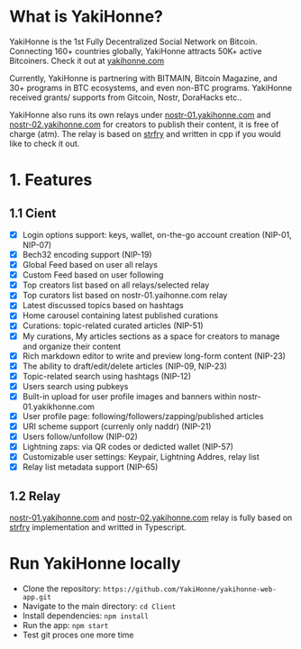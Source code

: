 # What is YakiHonne?

YakiHonne is the 1st Fully Decentralized Social Network on Bitcoin. Connecting 160+ countries globally, YakiHonne attracts 50K+ active Bitcoiners. Check it out at [yakihonne.com](https://yakihonne.com)

Currently, YakiHonne is partnering with BITMAIN, Bitcoin Magazine, and 30+ programs in BTC ecosystems, and even non-BTC programs. YakiHonne received grants/ supports from Gitcoin, Nostr, DoraHacks etc..

YakiHonne also runs its own relays under [nostr-01.yakihonne.com](https://nostr-01.yakihonne.com) and [nostr-02.yakihonne.com](https://nostr-02.yakihonne.com) for creators to publish their content, it is free of charge (atm). The relay is based on [strfry](https://github.com/hoytech/strfry) and written in cpp if you would like to check it out.

# 1. Features

## 1.1 Cient

- [x] Login options support: keys, wallet, on-the-go account creation (NIP-01, NIP-07)
- [x] Bech32 encoding support (NIP-19)
- [x] Global Feed based on user all relays
- [x] Custom Feed based on user following
- [x] Top creators list based on all relays/selected relay
- [x] Top curators list based on nostr-01.yaihonne.com relay
- [x] Latest discussed topics based on hashtags
- [x] Home carousel containing latest published curations
- [x] Curations: topic-related curated articles (NIP-51)
- [x] My curations, My articles sections as a space for creators to manage and organize their content
- [x] Rich markdown editor to write and preview long-form content (NIP-23)
- [x] The ability to draft/edit/delete articles (NIP-09, NIP-23)
- [x] Topic-related search using hashtags (NIP-12)
- [x] Users search using pubkeys
- [x] Built-in upload for user profile images and banners within nostr-01.yakikhonne.com
- [x] User profile page: following/followers/zapping/published articles
- [x] URI scheme support (currenly only naddr) (NIP-21)
- [x] Users follow/unfollow (NIP-02)
- [x] Lightning zaps: via QR codes or dedicted wallet (NIP-57)
- [x] Customizable user settings: Keypair, Lightning Addres, relay list
- [x] Relay list metadata support (NIP-65)

## 1.2 Relay

[nostr-01.yakihonne.com](https://nostr-01.yakihonne.com) and [nostr-02.yakihonne.com](https://nostr-02.yakihonne.com) relay is fully based on [strfry](https://github.com/hoytech/strfry) implementation and writted in Typescript.

# Run YakiHonne locally

- Clone the repository: `https://github.com/YakiHonne/yakihonne-web-app.git`
- Navigate to the main directory: `cd Client`
- Install dependencies: `npm install`
- Run the app: `npm start`
- Test git proces one more time
